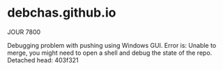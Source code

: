 debchas.github.io
=================

JOUR 7800


Debugging problem with pushing using Windows GUI. 
Error is: Unable to merge, you might need to open a shell and debug the state of the repo. 
Detached head: 403f321
